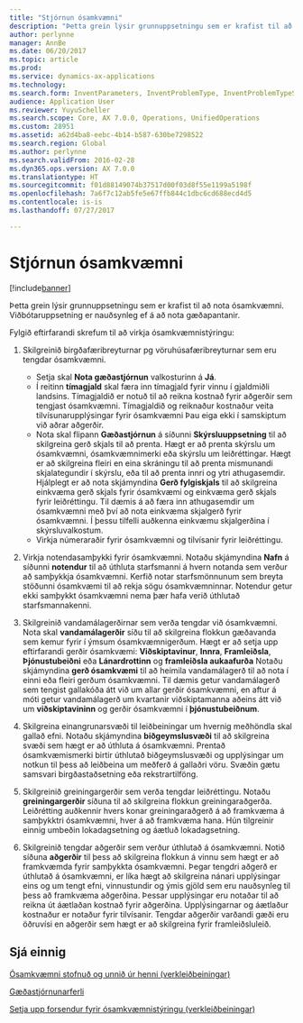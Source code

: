```yaml
---
title: "Stjórnun ósamkvæmni"
description: "Þetta grein lýsir grunnuppsetningu sem er krafist til að nota ósamkvæmni. Viðbótaruppsetning er nauðsynleg ef á að nota gæðapantanir."
author: perlynne
manager: AnnBe
ms.date: 06/20/2017
ms.topic: article
ms.prod: 
ms.service: dynamics-ax-applications
ms.technology: 
ms.search.form: InventParameters, InventProblemType, InventProblemTypeSetup, InventQuarantineZone, InventTestDiagnosticType, InventTestReportSetup, SysUserManagement
audience: Application User
ms.reviewer: YuyuScheller
ms.search.scope: Core, AX 7.0.0, Operations, UnifiedOperations
ms.custom: 28951
ms.assetid: a62d4ba8-eebc-4b14-b587-630be7298522
ms.search.region: Global
ms.author: perlynne
ms.search.validFrom: 2016-02-28
ms.dyn365.ops.version: AX 7.0.0
ms.translationtype: HT
ms.sourcegitcommit: f01d88149074b37517d00f03d8f55e1199a5198f
ms.openlocfilehash: 7a6f7c12ab5fe5e67ffb844c1dbc6cd688ecd4d5
ms.contentlocale: is-is
ms.lasthandoff: 07/27/2017

---
```


# <a name="nonconformance-management"></a>Stjórnun ósamkvæmni

[!include[banner](../includes/banner.md)]


Þetta grein lýsir grunnuppsetningu sem er krafist til að nota ósamkvæmni. Viðbótaruppsetning er nauðsynleg ef á að nota gæðapantanir.

Fylgið eftirfarandi skrefum til að virkja ósamkvæmnistýringu:

1.  Skilgreinið birgðafæribreyturnar pg vöruhúsafæribreyturnar sem eru tengdar ósamkvæmni.
    -   Setja skal **Nota gæðastjórnun** valkosturinn á **Já**.
    -   Í reitinn **tímagjald**  skal færa inn tímagjald fyrir vinnu í gjaldmiðli landsins. Tímagjaldið er notuð til að reikna kostnað fyrir aðgerðir sem tengjast ósamkvæmni. Tímagjaldið og reiknaður kostnaður veita tilvísunarupplýsingar fyrir ósamkvæmni Þau eiga ekki í samskiptum við aðrar aðgerðir.
    -   Nota skal flipann **Gæðastjórnun** á síðunni **Skýrsluuppsetning** til að skilgreina gerð skjals til að prenta. Hægt er að prenta skýrslu um ósamkvæmni, ósamkvæmnimerki eða skýrslu um leiðréttingar. Hægt er að skilgreina fleiri en eina skráningu til að prenta mismunandi skjalategundir í skýrslu, eða til að prenta innri og ytri athugasemdir. Hjálplegt er að nota skjámyndina **Gerð fylgiskjals** til að skilgreina einkvæma gerð skjals fyrir ósamkvæmi og einkvæma gerð skjals fyrir leiðréttingu. Til dæmis á að færa inn athugasemdir um ósamkvæmni með því að nota einkvæma skjalgerð fyrir ósamkvæmni. Í þessu tilfelli auðkenna einkvæmu skjalgerðina í skýrsluvalkostum.
    -   Virkja númeraraðir fyrir ósamkvæmni og tilvísanir fyrir leiðréttingu.

2.  Virkja notendasamþykki fyrir ósamkvæmni. Notaðu skjámyndina **Nafn** á síðunni **notendur** til að úthluta starfsmanni á hvern notanda sem verður að samþykkja ósamkvæmni. Kerfið notar starfsmönnunum sem breyta stöðunni ósamkvæmi til að rekja sögu ósamkvæmninnar. Notendur getur ekki samþykkt ósamkvæmni nema þær hafa verið úthlutað starfsmannakenni.
3.  Skilgreinið vandamálagerðirnar sem verða tengdar við ósamkvæmni. Nota skal **vandamálagerðir** síðu til að skilgreina flokkun gæðavanda sem kemur fyrir í ýmsum ósamkvæmnigerðum. Hægt er að setja upp eftirfarandi gerðir ósamkvæmi: **Viðskiptavinur**, **Innra**, **Framleiðsla**, **Þjónustubeiðni** eða **Lánardrottinn** og **framleiðsla aukaafurða** Notaðu skjámyndina **gerð ósamkvæmi** til að heimila vandamálagerð til að nota í einni eða fleiri gerðum ósamkvæmni. Til dæmis getur vandamálagerð sem tengist gallakóða átt við um allar gerðir ósamkvæmni, en aftur á móti getur vandamálagerð um kvartanir viðskiptamanna aðeins átt við um **viðskiptavininn** og gerðir ósamkvæmni í **þjónustubeiðnum**.
4.  Skilgreina einangrunarsvæði til leiðbeiningar um hvernig meðhöndla skal gallað efni. Notaðu skjámyndina **biðgeymslusvæði** til að skilgreina svæði sem hægt er að úthluta á ósamkvæmni. Prentað ósamkvæmismerki birtir úthlutað biðgeymslusvæði og upplýsingar um notkun til þess að leiðbeina um meðferð á gallaðri vöru. Svæðin gætu samsvari birgðastaðsetning eða rekstrartilföng.
5.  Skilgreinið greiningargerðir sem verða tengdar leiðréttingu. Notaðu **greiningargerðir** síðuna til að skilgreina flokkun greiningaraðgerða. Leiðrétting auðkennir hvers konar greiningaraðgerð á að framkvæma á samþykktri ósamkvæmni, hver á að framkvæma hana. Hún tilgreinir einnig umbeðin lokadagsetning og áætluð lokadagsetning.
6.  Skilgreinið tengdar aðgerðir sem verður úthlutað á ósamkvæmni. Notið síðuna **aðgerðir** til þess að skilgreina flokkun á vinnu sem hægt er að framkvæmda fyrir samþykkta ósamkvæmni. Þegar tengdri aðgerð er úthlutað á ósamkvæmni, er líka hægt að skilgreina nánari upplýsingar eins og um tengt efni, vinnustundir og ýmis gjöld sem eru nauðsynleg til þess að framkvæma aðgerðina. Þessar upplýsingar eru notaðar til að reikna út áætlaðan kostnað fyrir aðgerðina. Upplýsingarnar og áætlaður kostnaður er notaður fyrir tilvísanir. Tengdar aðgerðir varðandi gæði eru öðruvísi en aðgerðir sem hægt er að skilgreina fyrir framleiðsluleið.


<a name="see-also"></a>Sjá einnig
--------

[Ósamkvæmni stofnuð og unnið úr henni (verkleiðbeiningar)](/dynamics365/unified-operations/supply-chain/inventory/tasks/create-process-non-conformance)

[Gæðastjórnunarferli](quality-management-processes.md)

[Setja upp forsendur fyrir ósamkvæmnistýringu (verkleiðbeiningar)](/dynamics365/unified-operations/supply-chain/inventory/tasks/set-up-prerequisites-nonconformance-management)

